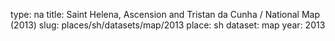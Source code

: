 type: na
title: Saint Helena, Ascension and Tristan da Cunha / National Map (2013)
slug: places/sh/datasets/map/2013
place: sh
dataset: map
year: 2013
